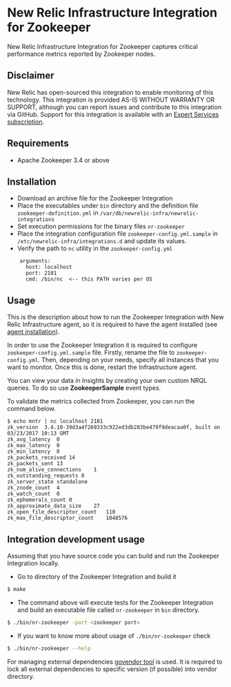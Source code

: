 # New Relic Infrastructure Integration for Zookeeper
New Relic Infrastructure Integration for Zookeeper captures critical performance metrics reported by Zookeeper nodes.

## Disclaimer
New Relic has open-sourced this integration to enable monitoring of this technology. This integration is provided AS-IS WITHOUT WARRANTY OR SUPPORT, although you can report issues and contribute to this integration via GitHub. Support for this integration is available with an [Expert Services subscription](https://newrelic.com/expertservices).

## Requirements
* Apache Zookeeper 3.4 or above

## Installation
* Download an archive file for the Zookeeper Integration
* Place the executables under `bin` directory and the definition file `zookeeper-definition.yml` in `/var/db/newrelic-infra/newrelic-integrations`
* Set execution permissions for the binary files `nr-zookeeper`
* Place the integration configuration file `zookeeper-config.yml.sample` in `/etc/newrelic-infra/integrations.d` and update its values.
* Verify the path to  `nc` utility in the  `zookeeper-config.yml`  

```
    arguments:
      host: localhost
      port: 2181
      cmd: /bin/nc  <-- this PATH varies per OS
```

## Usage
This is the description about how to run the Zookeeper Integration with New Relic Infrastructure agent, so it is required to have the agent installed (see [agent installation](https://docs.newrelic.com/docs/infrastructure/new-relic-infrastructure/installation/install-infrastructure-linux)).

In order to use the Zookeeper Integration it is required to configure `zookeeper-config.yml.sample` file. Firstly, rename the file to `zookeeper-config.yml`. Then, depending on your needs, specify all instances that you want to monitor. Once this is done, restart the Infrastructure agent.

You can view your data in Insights by creating your own custom NRQL queries. To
do so use **ZookeeperSample** event types.


To validate the metrics collected from Zookeeper, you can run the command below.  

```
$ echo mntr | nc localhost 2181
zk_version	3.4.10-39d3a4f269333c922ed3db283be479f9deacaa0f, built on 03/23/2017 10:13 GMT
zk_avg_latency	0
zk_max_latency	0
zk_min_latency	0
zk_packets_received	14
zk_packets_sent	13
zk_num_alive_connections	1
zk_outstanding_requests	0
zk_server_state	standalone
zk_znode_count	4
zk_watch_count	0
zk_ephemerals_count	0
zk_approximate_data_size	27
zk_open_file_descriptor_count	110
zk_max_file_descriptor_count	1048576
```

## Integration development usage
Assuming that you have source code you can build and run the Zookeeper Integration locally.
* Go to directory of the Zookeeper Integration and build it
```bash
$ make
```
* The command above will execute tests for the Zookeeper Integration and build an executable file called `nr-zookeeper` in `bin` directory.
```bash
$ ./bin/nr-zookeeper -port <zookeeper port>
```
* If you want to know more about usage of `./bin/nr-zookeeper` check
```bash
$ ./bin/nr-zookeeper --help
```

For managing external dependencies [govendor tool](https://github.com/kardianos/govendor) is used. It is required to lock all external dependencies to specific version (if possible) into vendor directory.
